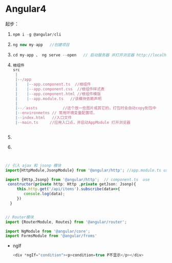 #  Angular4

起步：

1. ```javascript
   npm i -g @angular/cli
   ```

2. ```javascript
   ng new my-app   //创建项目
   ```

3. ```javascript
   cd my-app 、 ng serve --open   // 启动服务器 并打开浏览器 http://localhost:4200
   ```

4. ```javascript
   根组件
   src
    |
    |--/app
    |	 |--app.component.ts  //根组件
    |	 |--app.component.css  //根组件样式表
    |	 |--app.component.html //根组件模版
    |	 |--app.module.ts   //该模块依赖声明
    |
    |--／assts 			//这个放一些图片或其它的，打包时会自动copy到包中
    |--environmetns // 常用环境变量配置项，
    |--index.html   //入口文件
    |--main.ts     //应用入口点，并启动AppModule 打开浏览器 
   	
   ```

5. ​

6. ​





```javascript


// 引入 ajax 和 jsonp 模块
import{HttpModule,JsonpModule} from '@angular/http'; //app.module.ts use

import {Http,Jsonp} from '@angular/http';  // component.ts  use 
 constructor(private http: Http ,private getJson: Jsonp){
     this.http.get('/api/items').subscribe(data=>{
 		console.log(data);
     })
  }


// Router模块
import {RouterModule, Routes} from '@angular/router';

import NgModule from '@angular/core';
import FormsModule from '@angular/froms'
```



- ngIf

  ```javascript
  <div *ngIf="condition"><p>condition=true P不显示</p></div>
  ```


  <div *ngIf="condition;the thenBlock else elseBlock"></div>
  <ng-template #thenBlock"></ng-template>
  <ng-template #elseBlock"></ng-template>



  <div *ngIf="condition as value;else elseBlock"></div>
  <ng-template #elseBlock"></ng-template>

  ```

  ​
  ```